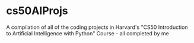 # cs50AIProjs
A compilation of all of the coding projects in Harvard's "CS50 Introduction to Artificial Intelligence with Python" Course - all completed by me
